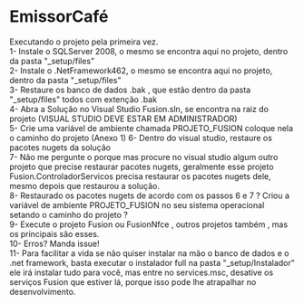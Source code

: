 # EmissorCafé #


Executando o projeto pela primeira vez. <br/>
1- Instale o SQLServer 2008, o mesmo se encontra aqui no projeto, dentro da pasta "_setup/files" <br>
2- Instale o .NetFramework462, o mesmo se encontra aqui no projeto, dentro da pasta "_setup/files" <br>
3- Restaure os banco de dados .bak , que estão dentro da pasta "_setup/files" todos com extenção .bak <br>
4- Abra a Solução no Visual Studio Fusion.sln, se encontra na raiz do projeto (VISUAL STUDIO DEVE ESTAR EM ADMINISTRADOR) <br>
5- Crie uma variável de ambiente chamada PROJETO_FUSION coloque nela o caminho do projeto (Anexo 1)
6- Dentro do visual studio, restaure os pacotes nugets da solução<br>
7- Não me pergunte o porque mas procure no visual studio algum outro projeto que precise restaurar pacotes nugets, geralmente esse projeto Fusion.ControladorServicos precisa restaurar os pacotes nugets dele, mesmo depois que restaurou a solução. <br>
8- Restaurado os pacotes nugets de acordo com os passos 6 e 7 ? Criou a variável de ambiente PROJETO_FUSION no seu sistema operacional setando o caminho do projeto ? <br>
9- Execute o projeto Fusion ou FusionNfce , outros projetos também , mas os principais são esses. <br>
10- Erros? Manda issue! <br>
11- Para facilitar a vida se não quiser instalar na mão o banco de dados e o .net framework, basta executar o instalador full na pasta "_setup/Instalador" ele irá instalar tudo para você, mas entre no services.msc, desative os serviços Fusion que estiver lá, porque isso pode lhe atrapalhar no desenvolvimento. 
